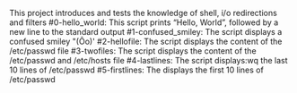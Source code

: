 This project introduces and tests the knowledge of shell, i/o redirections and filters
#0-hello_world: This script prints “Hello, World”, followed by a new line to the standard output
#1-confused_smiley: The script displays a confused smiley "(Ôo)'
#2-hellofile: The script displays the content of the /etc/passwd file 
#3-twofiles: The script displays the content of the /etc/passwd and /etc/hosts file
#4-lastlines: The script displays:wq the last 10 lines of /etc/passwd
#5-firstlines: The displays the first 10 lines of /etc/passwd
